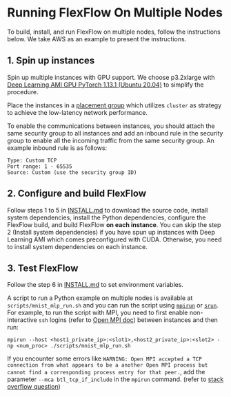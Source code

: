 # Running FlexFlow On Multiple Nodes
To build, install, and run FlexFlow on multiple nodes, follow the instructions below. We take AWS as an example to present the instructions.

## 1. Spin up instances
Spin up multiple instances with GPU support. We choose p3.2xlarge with [Deep Learning AMI GPU PyTorch 1.13.1 (Ubuntu 20.04)](https://aws.amazon.com/releasenotes/aws-deep-learning-ami-neuron-pytorch-1-13-ubuntu-20-04/) to simplify the procedure.

Place the instances in a [placement group](https://docs.aws.amazon.com/AWSEC2/latest/UserGuide/placement-groups.html) which utilizes `cluster` as strategy to achieve the low-latency network performance.

To enable the communications between instances, you should attach the same security group to all instances and add an inbound rule in the security group to enable all the incoming traffic from the same security group. An example inbound rule is as follows:
```
Type: Custom TCP
Port range: 1 - 65535
Source: Custom (use the security group ID) 
```

## 2. Configure and build FlexFlow
Follow steps 1 to 5 in [INSTALL.md](INSTALL.md) to download the source code, install system dependencies, install the Python dependencies, configure the FlexFlow build, and build FlexFlow **on each instance**. You can skip the step 2 (Install system dependencies) if you have spun up instances with Deep Learning AMI which comes preconfigured with CUDA. Otherwise, you need to install system dependencies on each instance.

## 3. Test FlexFlow
Follow the step 6 in [INSTALL.md](INSTALL.md) to set environment variables.

A script to run a Python example on multiple nodes is available at `scripts/mnist_mlp_run.sh` and you can run the script using [`mpirun`](https://www.open-mpi.org/doc/current/man1/mpirun.1.php) or [`srun`](https://slurm.schedmd.com/srun.html). For example, to run the script with MPI, you need to first enable non-interactive `ssh` logins (refer to [Open MPI doc](https://docs.open-mpi.org/en/v5.0.0rc9/running-apps/ssh.html)) between instances and then run:
```
mpirun --host <host1_private_ip>:<slot1>,<host2_private_ip>:<slot2> -np <num_proc> ./scripts/mnist_mlp_run.sh
```

If you encounter some errors like `WARNING: Open MPI accepted a TCP connection from what appears to be a
another Open MPI process but cannot find a corresponding process
entry for that peer.`, add the parameter `--mca btl_tcp_if_include` in the `mpirun` command. (refer to [stack overflow question](https://stackoverflow.com/questions/15072563/running-mpi-on-two-hosts))